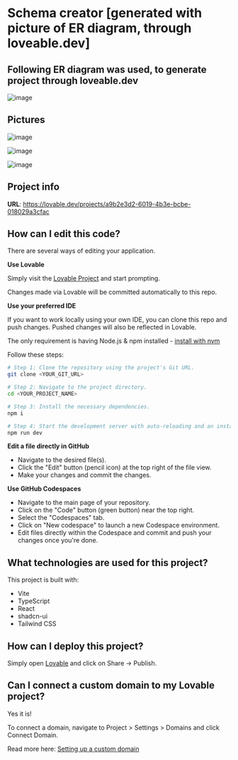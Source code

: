 # Schema creator [generated with picture of ER diagram, through loveable.dev]

## Following ER diagram was used, to generate project through loveable.dev

![image](https://github.com/user-attachments/assets/cbfc34f4-783a-4838-b5e3-636efa03bd7e)


## Pictures

![image](https://github.com/user-attachments/assets/bf193cdb-302b-47db-82dd-4f8ac318ab65)

![image](https://github.com/user-attachments/assets/0358fe40-aa14-4a77-b4f8-ba446d52de4e)

![image](https://github.com/user-attachments/assets/0410ade6-7091-465e-a900-74922f805a7c)

## Project info

**URL**: https://lovable.dev/projects/a9b2e3d2-6019-4b3e-bcbe-018029a3cfac

## How can I edit this code?

There are several ways of editing your application.

**Use Lovable**

Simply visit the [Lovable Project](https://lovable.dev/projects/a9b2e3d2-6019-4b3e-bcbe-018029a3cfac) and start prompting.

Changes made via Lovable will be committed automatically to this repo.

**Use your preferred IDE**

If you want to work locally using your own IDE, you can clone this repo and push changes. Pushed changes will also be reflected in Lovable.

The only requirement is having Node.js & npm installed - [install with nvm](https://github.com/nvm-sh/nvm#installing-and-updating)

Follow these steps:

```sh
# Step 1: Clone the repository using the project's Git URL.
git clone <YOUR_GIT_URL>

# Step 2: Navigate to the project directory.
cd <YOUR_PROJECT_NAME>

# Step 3: Install the necessary dependencies.
npm i

# Step 4: Start the development server with auto-reloading and an instant preview.
npm run dev
```

**Edit a file directly in GitHub**

- Navigate to the desired file(s).
- Click the "Edit" button (pencil icon) at the top right of the file view.
- Make your changes and commit the changes.

**Use GitHub Codespaces**

- Navigate to the main page of your repository.
- Click on the "Code" button (green button) near the top right.
- Select the "Codespaces" tab.
- Click on "New codespace" to launch a new Codespace environment.
- Edit files directly within the Codespace and commit and push your changes once you're done.

## What technologies are used for this project?

This project is built with:

- Vite
- TypeScript
- React
- shadcn-ui
- Tailwind CSS

## How can I deploy this project?

Simply open [Lovable](https://lovable.dev/projects/a9b2e3d2-6019-4b3e-bcbe-018029a3cfac) and click on Share -> Publish.

## Can I connect a custom domain to my Lovable project?

Yes it is!

To connect a domain, navigate to Project > Settings > Domains and click Connect Domain.

Read more here: [Setting up a custom domain](https://docs.lovable.dev/tips-tricks/custom-domain#step-by-step-guide)
